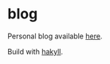 # blog

Personal blog available [here](https://blog.ivnj.org).

Build with [hakyll](https://jaspervdj.be/hakyll/).